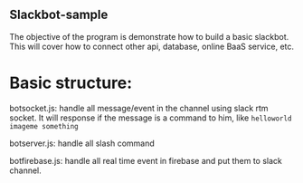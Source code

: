 Slackbot-sample
----

The objective of the program is demonstrate how to build a basic slackbot. This will cover how to connect other api, database, online BaaS service, etc.

Basic structure:
===

botsocket.js: handle all message/event in the channel using slack rtm socket. It will response if the message is a command to him, like `helloworld imageme something`

botserver.js: handle all slash command

botfirebase.js: handle all real time event in firebase and put them to slack channel.

